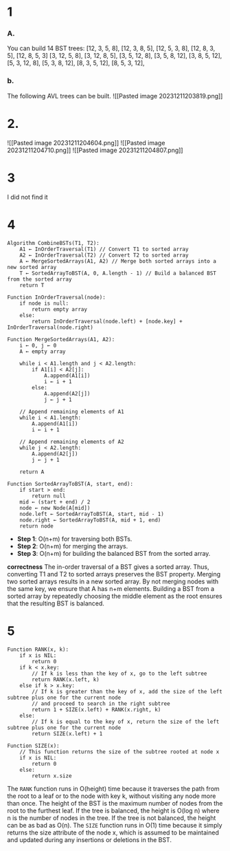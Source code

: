 
# 1
### A.
You can build 14 BST trees: 
\[12, 3, 5, 8\],
\[12, 3, 8, 5\],
\[12, 5, 3, 8\],
\[12, 8, 3, 5\],
\[12, 8, 5, 3\]
\[3, 12, 5, 8\],
\[3, 12, 8, 5\],
\[3, 5, 12, 8\],
\[3, 5, 8, 12\],
\[3, 8, 5, 12\],
\[5, 3, 12, 8],
\[5, 3, 8, 12\],
\[8, 3, 5, 12\],
\[8, 5, 3, 12\],
### b.
The following AVL trees can be built.
![[Pasted image 20231211203819.png]]


# 2.
![[Pasted image 20231211204604.png]]
![[Pasted image 20231211204710.png]]
![[Pasted image 20231211204807.png]]

# 3
I did not find it


# 4
```
Algorithm CombineBSTs(T1, T2):
    A1 ← InOrderTraversal(T1) // Convert T1 to sorted array
    A2 ← InOrderTraversal(T2) // Convert T2 to sorted array
    A ← MergeSortedArrays(A1, A2) // Merge both sorted arrays into a new sorted array
    T ← SortedArrayToBST(A, 0, A.length - 1) // Build a balanced BST from the sorted array
    return T

Function InOrderTraversal(node):
    if node is null:
        return empty array
    else:
        return InOrderTraversal(node.left) + [node.key] + InOrderTraversal(node.right)

Function MergeSortedArrays(A1, A2):
    i ← 0, j ← 0
    A ← empty array
    
    while i < A1.length and j < A2.length:
        if A1[i] < A2[j]:
            A.append(A1[i])
            i ← i + 1
        else:
            A.append(A2[j])
            j ← j + 1

    // Append remaining elements of A1
    while i < A1.length:
        A.append(A1[i])
        i ← i + 1

    // Append remaining elements of A2
    while j < A2.length:
        A.append(A2[j])
        j ← j + 1

    return A

Function SortedArrayToBST(A, start, end):
    if start > end:
        return null
    mid ← (start + end) / 2
    node ← new Node(A[mid])
    node.left ← SortedArrayToBST(A, start, mid - 1)
    node.right ← SortedArrayToBST(A, mid + 1, end)
    return node

```

- **Step 1**: O(n+m) for traversing both BSTs.
- **Step 2**: O(n+m) for merging the arrays.
- **Step 3**: O(n+m) for building the balanced BST from the sorted array.

**correctness**
The in-order traversal of a BST gives a sorted array. Thus, converting T1​ and T2​ to sorted arrays preserves the BST property. Merging two sorted arrays results in a new sorted array. By not merging nodes with the same key, we ensure that A has n+m elements. Building a BST from a sorted array by repeatedly choosing the middle element as the root ensures that the resulting BST is balanced.
# 5
```
Function RANK(x, k):
    if x is NIL:
        return 0
    if k < x.key:
        // If k is less than the key of x, go to the left subtree
        return RANK(x.left, k)
    else if k > x.key:
        // If k is greater than the key of x, add the size of the left subtree plus one for the current node
        // and proceed to search in the right subtree
        return 1 + SIZE(x.left) + RANK(x.right, k)
    else:
        // If k is equal to the key of x, return the size of the left subtree plus one for the current node
        return SIZE(x.left) + 1

Function SIZE(x):
    // This function returns the size of the subtree rooted at node x
    if x is NIL:
        return 0
    else:
        return x.size
```

The `RANK` function runs in O(height) time because it traverses the path from the root to a leaf or to the node with key k, without visiting any node more than once. The height of the BST is the maximum number of nodes from the root to the furthest leaf. If the tree is balanced, the height is O(log n) where n is the number of nodes in the tree. If the tree is not balanced, the height can be as bad as O(n). The `SIZE` function runs in O(1) time because it simply returns the size attribute of the node x, which is assumed to be maintained and updated during any insertions or deletions in the BST.